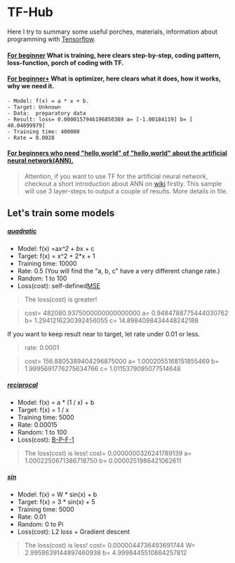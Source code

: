# TF-Hub

Here I try to summary some useful porches, materials, information about programming with [Tensorflow](https://www.tensorflow.org). 

#### [For beginner](tf_beginner.py) What is training, here clears step-by-step, coding pattern, loss-function, porch of coding with TF.
#### [For beginner+](tf_beginner_plus.py) What is optimizer, here clears what it does, how it works, why we need it.
    - Model: f(x) = a * x + b.
    - Target: Unknown
    - Data:  preparatory data
    - Result: loss= 0.0000157946196850389 a= [-1.00184119] b= [ 40.04899979] 
    - Training time: 400000
    - Rate = 0.0028
#### [For beginners who need "hello,world" of "hello,world"  about the artificial neural network(ANN).](tf_beginner_ann_helloworld.py)
> Attention, if you want to use TF for the artificial neural network, checkout a short introduction about ANN on [wiki](https://en.wikipedia.org/wiki/Artificial_neural_network) firstly. This sample will use 3 layer-steps to output a couple of results.
More details in file.
    
## Let's train some models

##### [quadratic](quadratic.py)
- Model: f(x) =a*x^2 + b*x + c
- Target: f(x) = x^2 + 2*x + 1
- Training time: 10000
- Rate: 0.5 (You will find the "a, b, c" have a very different change rate.)
- Random: 1 to 100 
- Loss(cost): self-defined[MSE](http://img.blog.csdn.net/20170522211318316?watermark/2/text/aHR0cDovL2Jsb2cuY3Nkbi5uZXQvbWFyc2poYW8=/font/5a6L5L2T/fontsize/400/fill/I0JBQkFCMA==/dissolve/70/gravity/SouthEast)
> The loss(cost) is greater! 

> cost= 482080.9375000000000000000 a= 0.9484788775444030762 b= 1.2941216230392456055 c= 14.8984098434448242188

If you want to keep result near to target, let rate under 0.01 or less.

> rate: 0.0001

> cost= 156.8805389404296875000 a= 1.0002055168151855469 b= 1.9995691776275634766 c= 1.0115379095077514648


##### [reciprocal](reciprocal.py)
- Model: f(x) = a * (1 / x) + b
- Target: f(x) = 1 / x
- Training time: 5000
- Rate: 0.00015
- Random: 1 to 100
- Loss(cost):  [B-P-F-1](http://upload-images.jianshu.io/upload_images/4593922-4d24d17a6a2d6a8b.jpg?imageMogr2/auto-orient/strip)
> The loss(cost) is less! cost= 0.0000000326241789139 a= 1.0002250671386718750 b= 0.0000251986421062611

##### [sin](sin.py)
- Model: f(x) = W * sin(x) + b
- Target: f(x) = 3 * sin(x) + 5
- Training time: 5000
- Rate:  0.01
- Random: 0 to Pi
- Loss(cost): L2 loss + Gradient descent
> The loss(cost) is less! cost= 0.0000044736493691744 W= 2.9958639144897460938 b= 4.9998445510864257812
